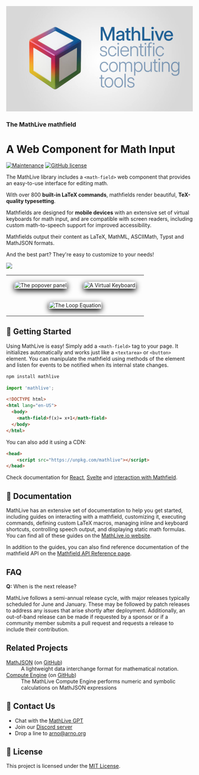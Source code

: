 <div align="center">
    <img alt="math live" src="assets/mathlive-1.png?raw=true">
</div>

<h3>The <strong>MathLive</strong> mathfield</h3>
<h1>A Web Component for Math Input</h1>

[![Maintenance](https://img.shields.io/maintenance/yes/2025.svg)]()
[![GitHub license](https://img.shields.io/badge/license-MIT-brightgreen.svg)](https://raw.githubusercontent.com/arnog/mathlive/master/LICENSE.txt)

The MathLive library includes a `<math-field>` web component that provides an
easy-to-use interface for editing math.

With over 800 **built-in LaTeX commands**, mathfields render beautiful,
**TeX-quality typesetting**.

Mathfields are designed for **mobile devices** with an extensive set of virtual
keyboards for math input, and are compatible with screen readers, including
custom math-to-speech support for improved accessibility.

Mathfields output their content as LaTeX, MathML, ASCIIMath, Typst and MathJSON
formats.

And the best part? They're easy to customize to your needs!

<img src="assets/screenshots/mathlive-demo.png">

<table align="center" >
    <tr>
        <td width='50%' align='center' style="border:none;">
            <img alt="The popover panel" 
            style='margin:15px; box-shadow: 0px 5px 15px #000; border: 1px solid #eee' 
            src="assets/screenshots/popover.png">
        </td>
        <td width='50%' align='center' style="border:none;">
            <img alt="A Virtual Keyboard" 
            style='margin:15px; box-shadow: 0px 5px 15px #000; border: 1px solid #eee' 
            src="assets/screenshots/virtualKeyboard.png">
        </td>
    </tr>
    <tr style="background-color: initial; border: none;">
        <td colspan="2" align="center" style="border:none;">
            <img width="50%" alt="The Loop Equation" 
            style='margin:15px; box-shadow: 0px 5px 15px #000; border: 1px solid #eee' 
            src="assets/screenshots/loop-eqn.png">
        </td>
    </tr>
</table>

## 🚀 Getting Started

Using MathLive is easy! Simply add a `<math-field>` tag to your page. It
initializes automatically and works just like a `<textarea>` or `<button>`
element. You can manipulate the mathfield using methods of the element and
listen for events to be notified when its internal state changes.

```bash
npm install mathlive
```

```javascript
import 'mathlive';
```

```html
<!DOCTYPE html>
<html lang="en-US">
  <body>
    <math-field>f(x)= x+1</math-field>
  </body>
</html>
```

You can also add it using a CDN:

```html
<head>
    <script src="https://unpkg.com/mathlive"></script>
</head>
```

Check documentation for [React](https://cortexjs.io/mathfield/guides/react/),
[Svelte](https://cortexjs.io/mathfield/guides/svelte/) and
[interaction with Mathfield](https://cortexjs.io/mathfield/guides/interacting/).

## 📖 Documentation

MathLive has an extensive set of documentation to help you get started,
including guides on interacting with a mathfield, customizing it, executing
commands, defining custom LaTeX macros, managing inline and keyboard shortcuts,
controlling speech output, and displaying static math formulas. You can find all
of these guides on the [MathLive.io website](https://mathlive.io/).

In addition to the guides, you can also find reference documentation of the
mathfield API on the
[Mathfield API Reference page](https://mathlive.io/mathfield/api/).

## FAQ

**Q:** When is the next release?

MathLive follows a semi-annual release cycle, with major releases typically
scheduled for June and January. These may be followed by patch releases to
address any issues that arise shortly after deployment. Additionally, an
out-of-band release can be made if requested by a sponsor or if a community
member submits a pull request and requests a release to include their
contribution.

## Related Projects

<dl>
  <dt><a href="https://mathlive.io/math-json">MathJSON</a> (on <a href="https://github.com/cortex-js/math-json">GitHub</a>)</dt>
  <dd>A lightweight data interchange format for mathematical notation.</dd>  
  <dt><a href="https://mathlive.io/compute-engine">Compute Engine</a> (on <a href="https://github.com/cortex-js/math-json/tree/master/src/compute-engine">GitHub</a>)</dt>
  <dd>The MathLive Compute Engine performs numeric and symbolic calculations on MathJSON expressions</dd>  
</dl>

## 💬 Contact Us

- Chat with the [MathLive GPT](https://chatgpt.com/g/g-8YgEfR7ig-mathlive-gpt)
- Join our [Discord server](https://discord.gg/yhmvVeJ4Hd)
- Drop a line to [arno@arno.org](arno@arno.org)

## 📃 License

This project is licensed under the [MIT License](LICENSE.txt).
